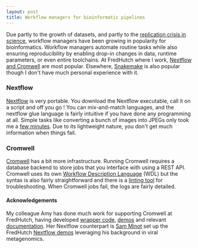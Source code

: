 ```yaml
---
layout: post
title: Workflow managers for bioinformatic pipelines
---
```


Due partly to the growth of datasets, and partly to the [replication crisis in science](https://jamanetwork.com/journals/jama/fullarticle/201218), workflow managers have been growing in popularity for bioinformatics. Workflow managers automate routine tasks while also ensuring reproducibility by enabling drop-in changes in data, runtime parameters, or even entire toolchains. At FredHutch where I work, [Nextflow and Cromwell](https://sciwiki.fredhutch.org/scicomputing/software_overview/#workflow-managers) are most popular. Elsewhere, [Snakemake](https://github.com/snakemake/snakemake) is also popular though I don't have much personal experience with it. 

### Nextflow
[Nextflow](https://www.nextflow.io/) is very portable. You download the Nextflow executable, call it on a script and off you go ! You can mix-and-match languages, and the nextflow glue language is fairly intuitive if you have done any programming at all. Simple tasks like converting a bunch of images into JPEGs only took me a [few minutes](https://github.com/ptvan/aws/blob/master/image_processing.nf). Due to its lightweight nature, you don't get much information when things fail.

### Cromwell
[Cromwell](https://github.com/broadinstitute/cromwell) has a bit more infrastructure. Running Cromwell requires a database backend to store jobs that you interface with using a REST API. Cromwell uses its own [Workflow Description Language](https://openwdl.org/) (WDL) but the syntax is also fairly straightforward and there is a [linting tool](https://cromwell.readthedocs.io/en/stable/WOMtool/) for troubleshooting. When Cromwell jobs fail, the logs are fairly detailed.

#### Acknowledgements
My colleague Amy has done much work for supporting Cromwell at FredHutch, having developed [wrapper code](https://github.com/fredhutch/fh.wdlr), [demos](https://github.com/FredHutch/tg-wdl-RNAseqVariantCalling) and relevant [documentation](https://sciwiki.fredhutch.org/compdemos/Cromwell/). Her Nextflow counterpart is [Sam Minot](https://www.minot.bio/) set up the FredHutch [Nextflow demos](https://github.com/FredHutch/nf-core-aligngenomes) leveraging his background in viral metagenomics.
